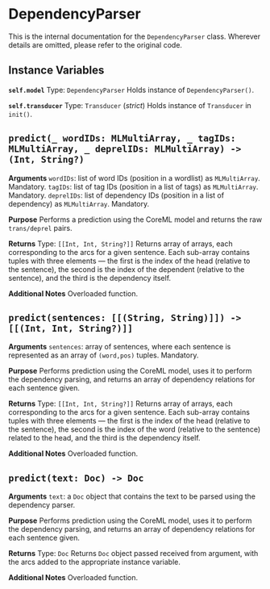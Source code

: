 # DependencyParser
This is the internal documentation for the `DependencyParser` class. Wherever details are omitted, please refer to the original code. 

## Instance Variables

**`self.model`**
Type: `DependencyParser`
Holds instance of `DependencyParser()`. 

**`self.transducer`**
Type: `Transducer` (_strict_)
Holds instance of `Transducer` in `init()`.

## `predict(_ wordIDs: MLMultiArray, _ tagIDs: MLMultiArray, _ deprelIDs: MLMultiArray) -> (Int, String?)`

**Arguments**
`wordIDs`: list of word IDs (position in a wordlist) as `MLMultiArray`. Mandatory. 
`tagIDs`: list of tag IDs (position in a list of tags) as `MLMultiArray`. Mandatory.
`deprelIDs`: list of dependency IDs (position in a list of dependency) as `MLMultiArray`. Mandatory.

**Purpose**
Performs a prediction using the CoreML model and returns the raw `trans/deprel` pairs. 

**Returns**
Type: `[[Int, Int, String?]]`
Returns array of arrays, each corresponding to the arcs for a given sentence. Each sub-array contains tuples with three elements — the first is the index of the head (relative to the sentence), the second is the index of the dependent (relative to the sentence), and the third is the dependency itself. 

**Additional Notes**
Overloaded function. 


## `predict(sentences: [[(String, String)]]) ->  [[(Int, Int, String?)]]`

**Arguments**
`sentences`: array of sentences, where each sentence is represented as an array of `(word,pos)` tuples. Mandatory.

**Purpose**
Performs prediction using the CoreML model, uses it to perform the dependency parsing, and returns an array of dependency relations for each sentence given. 

**Returns**
Type: `[[Int, Int, String?]]`
Returns array of arrays, each corresponding to the arcs for a given sentence. Each sub-array contains tuples with three elements — the first is the index of the head (relative to the sentence), the second is the index of the word (relative to the sentence) related to the head, and the third is the dependency itself. 

**Additional Notes**
Overloaded function. 


## `predict(text: Doc) -> Doc`

**Arguments**
`text`: a `Doc` object that contains the text to be parsed using the dependency parser. 

**Purpose**
Performs prediction using the CoreML model, uses it to perform the dependency parsing, and returns an array of dependency relations for each sentence given. 

**Returns**
Type: `Doc`
Returns `Doc` object passed received from argument, with the arcs added to the appropriate instance variable. 

**Additional Notes**
Overloaded function. 
